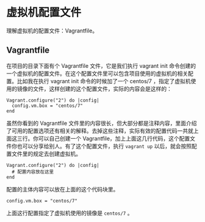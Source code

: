 # 虚拟机配置文件

理解虚拟机的配置文件：Vagrantfile。

## Vagrantfile

在项目的目录下面有个 Vagrantfile 文件，它是我们执行 vagrant init 命令创建的一个虚拟机的配置文件。在这个配置文件里可以包含项目使用的虚拟机的相关配置。比如我在执行 vagrant init 命令的时候加了一个 centos/7 ，指定了虚拟机使用的镜像的文件，这样创建的这个配置文件，实际的内容会是这样的：

```
Vagrant.configure("2") do |config|
  config.vm.box = "centos/7"
end
```

虽然你看到的 Vagrantfile 文件里的内容很长，但大部分都是注释内容，里面介绍了可用的配置选项还有相关的解释。去掉这些注释，实际有效的配置代码一共就上面这三行。你可以自己创建一个 Vagrantfile，加上上面这几行代码，这个配置文件你也可以分享给别人。有了这个配置文件，执行 `vagrant up` 以后，就会按照配置文件里的规定去创建虚拟机。

```
Vagrant.configure("2") do |config|
  # 配置内容放在这里
end
```

配置的主体内容可以放在上面的这个代码块里。

```
config.vm.box = "centos/7"
```

上面这行配置指定了虚拟机使用的镜像是 `centos/7` 。

